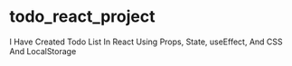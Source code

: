 # todo_react_project
I Have Created Todo List In React Using Props, State, useEffect, And CSS And LocalStorage  
